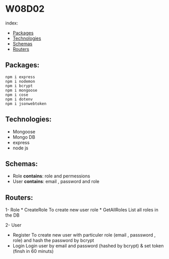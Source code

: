 # W08D02

index:

* [Packages](#Packages)
* [Technologies](#technologies)
* [Schemas](#Schemas)
* [Routers](#Routers)

## Packages:
```
npm i express
npm i nodemon
npm i bcrypt
npm i mongoose
npm i cose
npm i dotenv
npm i jsonwebtoken 
 ```


## Technologies:
* Mongoose
* Mongo DB
* express
* node js


## Schemas:
 * Role
 **contains**: role and permessions
 * User
 **contains**: email , password and role

 ## Routers:
 1- Role
    * CreateRole
           To create new user role 
    * GetAllRoles
           List all roles in the DB
  
 2- User
   * Register
           To create new user with particuler role (email , passsword , role) and hash the password by bcrypt
   * Login
           Login user by email and password (hashed by bcrypt) & set token (finsh in 60 minuts)
  
  

  
 
